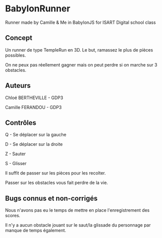 # BabylonRunner
Runner made by Camille &amp; Me in BabylonJS for ISART Digital school class

## Concept

Un runner de type TempleRun en 3D. Le but, ramassez le plus de pièces possibles.

On ne peux pas réellement gagner mais on peut perdre si on marche sur 3 obstacles. 

## Auteurs

Chloé BERTHEVILLE - GDP3

Camille FERANDOU - GDP3

## Contrôles

Q - Se déplacer sur la gauche

D - Se déplacer sur la droite

Z - Sauter 

S - Glisser 

Il suffit de passer sur les pièces pour les recolter. 

Passer sur les obstacles vous fait perdre de la vie.

## Bugs connus et non-corrigés

Nous n'avons pas eu le temps de mettre en place l'enregistrement des scores.

Il n'y a aucun obstacle jouant sur le saut/la glissade du personnage par manque de temps également.

